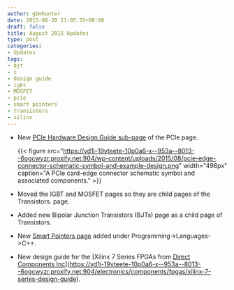 ```yaml
---
author: gbmhunter
date: 2015-08-30 21:05:55+00:00
draft: false
title: August 2015 Updates
type: post
categories:
- Updates
tags:
- bjt
- c
- design guide
- igbt
- MOSFET
- pcie
- smart pointers
- transistors
- xilinx
---
```


* New [PCIe Hardware Design Guide sub-page](https://vd1i-19vteete-10p0a6-x--953a--8013--6ogcwyzr.proxify.net:904/electronics/communication-protocols/pci-express-pcie/pcie-hardware-design-guide) of the PCIe page.  

    {{< figure src="https://vd1i-19vteete-10p0a6-x--953a--8013--6ogcwyzr.proxify.net:904/wp-content/uploads/2015/08/pcie-edge-connector-schematic-symbol-and-example-design.png" width="498px" caption="A PCIe card-edge connector schematic symbol and associated components."  >}}  

* Moved the IGBT and MOSFET pages so they are child pages of the Transistors. page.
* Added new Bipolar Junction Transistors (BJTs) page as a child page of Transistors.
* New [Smart Pointers page](https://vd1i-19vteete-10p0a6-x--953a--8013--6ogcwyzr.proxify.net:904/programming/languages/c-plus-plus/smart-pointers) added under Programming->Languages->C++.
* New design guide for the [Xilinx 7 Series FPGAs from [Direct Components Inc](http://www.directics.com/xilinx-fpga/)](https://vd1i-19vteete-10p0a6-x--953a--8013--6ogcwyzr.proxify.net:904/electronics/components/fpgas/xilinx-7-series-design-guide).

